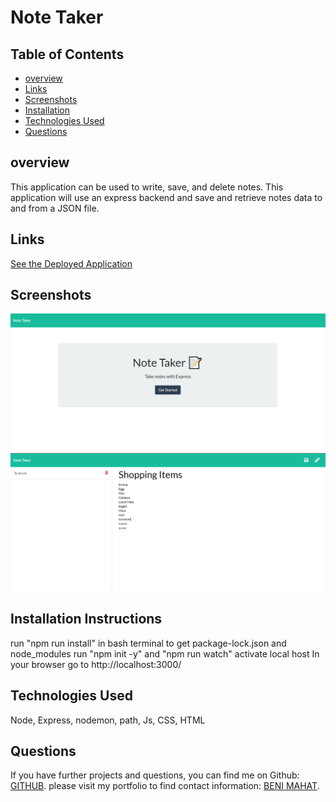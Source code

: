 # Note Taker

## Table of Contents

* [overview](#overview)
* [Links](#links)
* [Screenshots](#screenshots)
* [Installation](#installation)
* [Technologies Used](#technologies)
* [Questions](#questions)

## overview

This application can be used to write, save, and delete notes. This application will use an express backend and save and retrieve notes data to and from a JSON file.

## Links

[See the Deployed Application](https://note-taker-32343.herokuapp.com/)

## Screenshots


![ Search:](public/assets/images/sc1.png)
![ Login/Signup:](public/assets/images/sc2.png)



## Installation Instructions

run "npm run install" in bash terminal to get package-lock.json and node_modules
run "npm init -y" and "npm run watch" activate local host
In your browser go to http://localhost:3000/


## Technologies Used

 Node, Express, nodemon, path, Js, CSS, HTML
 
## Questions

If you have further projects and questions, you can find me on Github: [GITHUB](https://github.com/benimahat1291). 
please visit my portfolio to find contact information: [BENI MAHAT](https://benimahat1291.github.io/Portfolio_v2/#/). 

